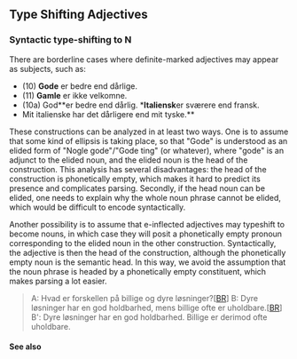 ## Type Shifting Adjectives ##

### Syntactic type-shifting to N ###

There are borderline cases where definite-marked adjectives may appear as subjects, such as:

  * (10) **Gode** er bedre end dårlige.
  * (11) **Gamle** er ikke velkomne.
  * (10a) God**er bedre end dårlig.
  ***Italiensk**er sværere end fransk.
  * Mit italienske har det dårligere end mit tyske.**

These constructions can be analyzed in at least two ways. One is to assume that some kind of ellipsis is taking place, so that "Gode" is understood as an elided form of "Nogle gode"/"Gode ting" (or whatever), where "gode" is an adjunct to the elided noun, and the elided noun is the head of the construction. This analysis has several disadvantages: the head of the construction is phonetically empty, which makes it hard to predict its presence and complicates parsing. Secondly, if the head noun can be elided, one needs to explain why the whole noun phrase cannot be elided, which would be difficult to encode syntactically.

Another possibility is to assume that e-inflected adjectives may typeshift to become nouns, in which case they will posit a phonetically empty pronoun corresponding to the elided noun in the other construction. Syntactically, the adjective is then the head of the construction, although the phonetically empty noun is the semantic head. In this way, we avoid the assumption that the noun phrase is headed by a phonetically empty constituent, which makes parsing a lot easier.

> A: Hvad er forskellen på billige og dyre løsninger?[[BR](BR.md)] B: Dyre løsninger har en god holdbarhed, mens billige ofte er uholdbare.[[BR](BR.md)] B': Dyre løsninger har en god holdbarhed. Billige er derimod ofte uholdbare.


#### See also ####

